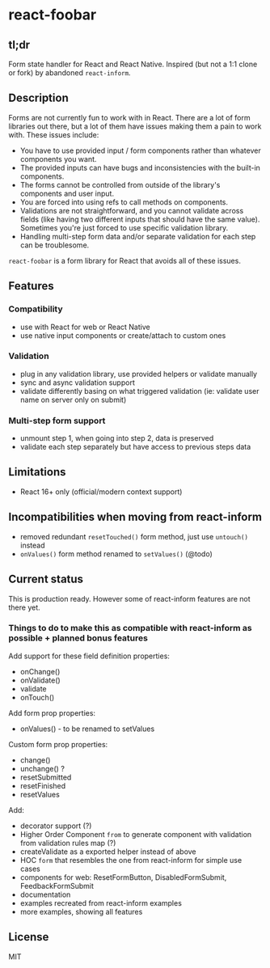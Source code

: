 # react-foobar

## tl;dr
Form state handler for React and React Native. Inspired (but not a 1:1 clone or fork) by abandoned `react-inform`.

## Description

Forms are not currently fun to work with in React. There are a lot of form libraries out there, but a lot of them have
issues making them a pain to work with. These issues include:

- You have to use provided input / form components rather than whatever components you want.
- The provided inputs can have bugs and inconsistencies with the built-in components.
- The forms cannot be controlled from outside of the library's components and user input.
- You are forced into using refs to call methods on components.
- Validations are not straightforward, and you cannot validate across fields (like having two different inputs that
should have the same value). Sometimes you're just forced to use specific validation library.
- Handling multi-step form data and/or separate validation for each step can be troublesome.

`react-foobar` is a form library for React that avoids all of these issues.

## Features

### Compatibility
- use with React for web or React Native
- use native input components or create/attach to custom ones

### Validation
- plug in any validation library, use provided helpers or validate manually
- sync and async validation support
- validate differently basing on what triggered validation (ie: validate user name on server only on submit)

### Multi-step form support
- unmount step 1, when going into step 2, data is preserved
- validate each step separately but have access to previous steps data

## Limitations
- React 16+ only (official/modern context support)

## Incompatibilities when moving from react-inform
- removed redundant `resetTouched()` form method, just use `untouch()` instead
- `onValues()` form method renamed to `setValues()` (@todo)

## Current status

This is production ready. However some of react-inform features are not there yet.

### Things to do to make this as compatible with react-inform as possible + planned bonus features

Add support for these field definition properties:
- onChange()
- onValidate()
- validate
- onTouch()

Add form prop properties:
- onValues() - to be renamed to setValues

Custom form prop properties:
- change()
- unchange() ?
- resetSubmitted
- resetFinished
- resetValues

Add:
- decorator support (?)
- Higher Order Component `from` to generate component with validation from validation rules map (?)
- createValidate as a exported helper instead of above
- HOC `form` that resembles the one from react-inform for simple use cases
- components for web: ResetFormButton, DisabledFormSubmit, FeedbackFormSubmit
- documentation
- examples recreated from react-inform examples
- more examples, showing all features

## License

MIT
